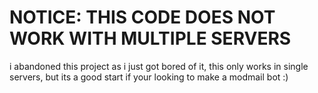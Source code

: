 # NOTICE: THIS CODE DOES NOT WORK WITH MULTIPLE SERVERS
i abandoned this project as i just got bored of it, this only works in single servers, but its a good start if your looking to make a modmail bot :)
